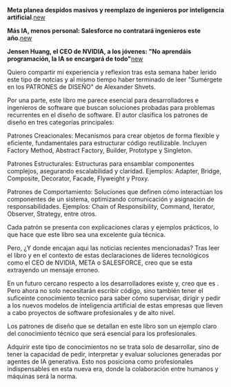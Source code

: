 
**Meta planea despidos masivos y reemplazo de ingenieros por inteligencia artificial**.[new](https://larepublica.es/2025/01/14/meta-planea-despidos-masivos-y-reemplazo-de-ingenieros-por-inteligencia-artificial/)

**Más IA, menos personal: Salesforce no contratará ingenieros este año**.[new](https://www.itnow.connectab2b.com/post/mas-ia-menos-personal-salesforce-no-contratara-ingenieros-este-ano)

**Jensen Huang, el CEO de NVIDIA, a los jóvenes: "No aprendáis programación, la IA se encargará de todo"**[new](https://computerhoy.20minutos.es/tecnologia/ceo-nvidia-jovenes-no-aprendais-programacion-1367669)


Quiero compartir mi experiencia y reflexion tras esta semana haber lerido este tipo de notcias y al mismo tiempo haber terminado de leer "Sumérgete en los PATRONES de DISEÑO" de Alexander Shvets. 

Por una parte, este libro me parece esencial para desarrolladores e ingenieros de software que buscan soluciones probadas para problemas recurrentes en el diseño de software.
El autor clasifica los patrones de diseño en tres categorías principales:

Patrones Creacionales: Mecanismos para crear objetos de forma flexible y eficiente, fundamentales para estructurar código reutilizable. Incluyen Factory Method, Abstract Factory, Builder, Prototype y Singleton.

Patrones Estructurales: Estructuras para ensamblar componentes complejos, asegurando escalabilidad y claridad. Ejemplos: Adapter, Bridge, Composite, Decorator, Facade, Flyweight y Proxy.

Patrones de Comportamiento: Soluciones que definen cómo interactúan los componentes de un sistema, optimizando comunicación y asignación de responsabilidades. Ejemplos: Chain of Responsibility, Command, Iterator, Observer, Strategy, entre otros.

Cada patrón se presenta con explicaciones claras y ejemplos prácticos, lo que hace que este libro sea una excelente guía técnica.

Pero, ¿Y donde encajan aqui las noticias recientes mencionadas? 
Tras leer el libro y en el contexto de estas declaraciones de líderes tecnológicos como el CEO de NVIDIA, META o SALESFORCE, creo que se esta extrayendo un mensaje erroneo.

En un futuro cercano respecto a los desarrolladores existe y, creo que es <adjetivo>. Pero ahora no solo necesitarán escribir código, sino también tener el suficeinte conocimiento tecnico para saber cómo supervisar, dirigir y pedir a los nuevos modelos de inteligencia artificial de estas empresas que lleven a cabo proyectos de software profesionales y de alto nivel.

Los patrones de diseño que se detallan en este libro son un ejemplo claro del conocimiento técnico que será esencial para los profesionales.

Adquirir este tipo de conocimientos no se trata solo de desarrollar, sino de tener la capacidad de pedir, interpretar y evaluar soluciones generadas por agentes de IA generativa. Esto nos posiciona como profesionales indispensables en esta nueva era, donde la colaboración entre humanos y máquinas será la norma.